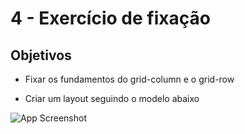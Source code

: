 # 4 - Exercício de fixação

## Objetivos

- Fixar os fundamentos do grid-column e o grid-row

- Criar um layout seguindo o modelo abaixo

![App Screenshot](https://onebitcode.notion.site/image/https%3A%2F%2Fs3-us-west-2.amazonaws.com%2Fsecure.notion-static.com%2Feccae15e-03dd-4c83-a77a-e7602c3498a5%2FUntitled.png?id=610576f7-7459-4f6a-b6a0-1dbb640483c2&table=block&spaceId=6e5271d8-2f68-42f5-aa75-5978bbff47fa&width=2000&userId=&cache=v2)